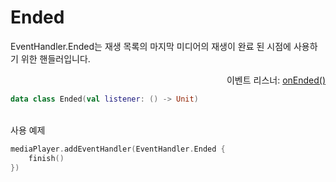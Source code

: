 # Ended

EventHandler.Ended는 재생 목록의 마지막 미디어의 재생이 완료 된 시점에 사용하기 위한 핸들러입니다.

<div align="right">
이벤트 리스너: <a href="../event_listeners/on_ended.md">onEnded()</a>
</div>

```kotlin
data class Ended(val listener: () -> Unit)
```

\
사용 예제
```kotlin
mediaPlayer.addEventHandler(EventHandler.Ended {
    finish()
})
```
